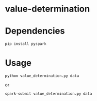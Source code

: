 # value-determination
# Dependencies
```
pip install pyspark
```
# Usage
```
python value_determination.py data
```
or
```
spark-submit value_determination.py data
```
